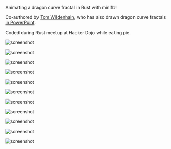 Animating a dragon curve fractal in Rust with minifb!

Co-authored by [Tom Wildenhain](https://github.com/tomwildenhain), who has also drawn dragon curve fractals [in PowerPoint](https://www.youtube.com/watch?v=O8l_awjgoMI&t=139).

Coded during Rust meetup at Hacker Dojo while eating pie.

![screenshot](screenshots/monochrome-with-segment-length-5.png)

![screenshot](screenshots/rainbow-1.png)

![screenshot](screenshots/rainbow-2.png)

![screenshot](screenshots/rainbow-3.png)

![screenshot](screenshots/rainbow-with-2-curves.png)

![screenshot](screenshots/rainbow-with-4-curves.png)

![screenshot](screenshots/four-spirals-1.png)

![screenshot](screenshots/four-spirals-2.png)

![screenshot](screenshots/four-spirals-3.png)

![screenshot](screenshots/four-spirals-4.png)

![screenshot](screenshots/blue-and-orange.png)
